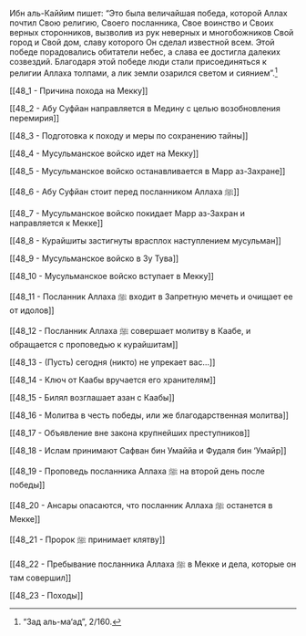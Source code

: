 Ибн аль-Каййим пишет: “Это была величайшая победа, которой Аллах почтил Свою религию, Своего посланника, Свое воинство и Своих верных сторонников, вызволив из рук неверных и многобожников Свой город и Свой дом, славу которого Он сделал известной всем. Этой победе порадовались обитатели небес, а слава ее достигла далеких созвездий. Благодаря этой победе люди стали присоединяться к религии Аллаха толпами, а лик земли озарился светом и сиянием”.[^1]

[[48_1 - Причина похода на Мекку]]

[[48_2 - Абу Суфйан направляется в Медину с целью возобновления перемирия]]

[[48_3 - Подготовка к походу и меры по сохранению тайны]]

[[48_4 - Мусульманское войско идет на Мекку]]

[[48_5 - Мусульманское войско останавливается в Марр аз-Захране]]

[[48_6 - Абу Суфйан стоит перед посланником Аллаха ﷺ]]

[[48_7 - Мусульманское войско покидает Марр аз-Захран и направляется к Мекке]]

[[48_8 - Курайшиты застигнуты врасплох наступлением мусульман]]

[[48_9 - Мусульманское войско в Зу Тува]]

[[48_10 - Мусульманское войско вступает в Мекку]]

[[48_11 - Посланник Аллаха ﷺ входит в Запретную мечеть и очищает ее от идолов]]

[[48_12 - Посланник Аллаха ﷺ совершает молитву в Каабе, и обращается с проповедью к курайшитам]]

[[48_13 - (Пусть) сегодня (никто) не упрекает вас…]]

[[48_14 - Ключ от Каабы вручается его хранителям]]

[[48_15 - Билял возглашает азан с Каабы]]

[[48_16 - Молитва в честь победы, или же благодарственная молитва]]

[[48_17 - Объявление вне закона крупнейших преступников]]

[[48_18 - Ислам принимают Сафван бин Умаййа и Фудаля бин ‘Умайр]]

[[48_19 - Проповедь посланника Аллаха ﷺ на второй день после победы]]

[[48_20 - Ансары опасаются, что посланник Аллаха ﷺ останется в Мекке]]

[[48_21 - Пророк ﷺ принимает клятву]]

[[48_22 - Пребывание посланника Аллаха ﷺ в Мекке и дела, которые он там совершил]]

[[48_23 - Походы]]

[^1]: “Зад аль-ма‘ад”, 2/160.

